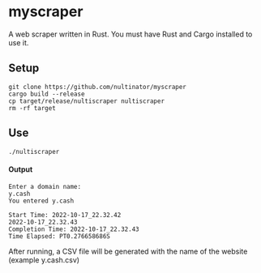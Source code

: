# myscraper
A web scraper written in Rust. You must have Rust and Cargo installed to use it.
<h2>Setup</h2>

```
git clone https://github.com/nultinator/myscraper
cargo build --release
cp target/release/nultiscraper nultiscraper
rm -rf target
```

<h2>Use</h2>

```
./nultiscraper
```

<h4>Output</h4>

```
Enter a domain name:
y.cash
You entered y.cash

Start Time: 2022-10-17_22.32.42
2022-10-17_22.32.43
Completion Time: 2022-10-17_22.32.43
Time Elapsed: PT0.276658686S
```

After running, a CSV file will be generated with the name of the website (example y.cash.csv)
